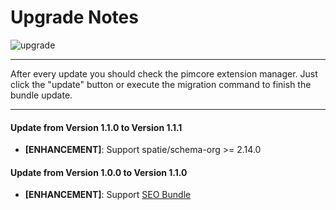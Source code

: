 # Upgrade Notes
![upgrade](https://user-images.githubusercontent.com/700119/31535145-3c01a264-affa-11e7-8d86-f04c33571f65.png)  

***

After every update you should check the pimcore extension manager. 
Just click the "update" button or execute the migration command to finish the bundle update.

***

#### Update from Version 1.1.0 to Version 1.1.1
- **[ENHANCEMENT]**: Support spatie/schema-org >= 2.14.0

#### Update from Version 1.0.0 to Version 1.1.0
- **[ENHANCEMENT]**: Support [SEO Bundle](https://github.com/dachcom-digital/pimcore-seo)
